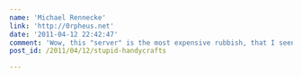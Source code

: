 ```yaml
---
name: 'Michael Rennecke'
link: 'http://0rpheus.net'
date: '2011-04-12 22:42:47'
comment: 'Wow, this "server" is the most expensive rubbish, that I seen... You MUST buy some chassis fans for 20€... This cheap RAID-Controller is waste of money... I think the maximum operating temperature was 75-83°C for the CPU....'
post_id: /2011/04/12/stupid-handycrafts

---
```



